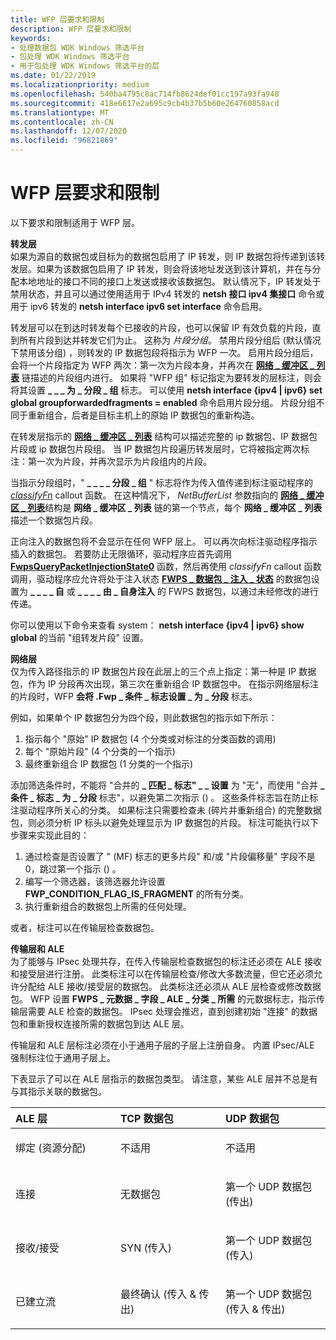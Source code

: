 ```yaml
---
title: WFP 层要求和限制
description: WFP 层要求和限制
keywords:
- 处理数据包 WDK Windows 筛选平台
- 包处理 WDK Windows 筛选平台
- 用于包处理 WDK Windows 筛选平台的层
ms.date: 01/22/2019
ms.localizationpriority: medium
ms.openlocfilehash: 540ba4795c8ac714fb8624def01cc197a93fa948
ms.sourcegitcommit: 418e6617e2a695c9cb4b37b5b60e264760858acd
ms.translationtype: MT
ms.contentlocale: zh-CN
ms.lasthandoff: 12/07/2020
ms.locfileid: "96821869"
---
```

# <a name="wfp-layer-requirements-and-restrictions"></a>WFP 层要求和限制


以下要求和限制适用于 WFP 层。

<a href="" id="forwarding-layer-------"></a>**转发层**   
如果为源自的数据包或目标为的数据包启用了 IP 转发，则 IP 数据包将传递到该转发层。如果为该数据包启用了 IP 转发，则会将该地址发送到该计算机，并在与分配本地地址的接口不同的接口上发送或接收该数据包。 默认情况下，IP 转发处于禁用状态，并且可以通过使用适用于 IPv4 转发的 **netsh 接口 ipv4 集接口** 命令或用于 ipv6 转发的 **netsh interface ipv6 set interface** 命令启用。

转发层可以在到达时转发每个已接收的片段，也可以保留 IP 有效负载的片段，直到所有片段到达并转发它们为止。 这称为 *片段分组*。 禁用片段分组后 (默认情况下禁用该分组) ，则转发的 IP 数据包段将指示为 WFP 一次。 启用片段分组后，会将一个片段指定为 WFP 两次：第一次为片段本身，并再次在 [**网络 \_ 缓冲区 \_ 列表**](/windows-hardware/drivers/ddi/ndis/ns-ndis-_net_buffer_list) 链描述的片段组内进行。 如果将 "WFP 组" 标记指定为要转发的层标注，则会将其设置 **\_ \_ \_ 为 \_ 分段 \_ 组** 标志。 可以使用 **netsh interface {ipv4 | ipv6} set global groupforwardedfragments = enabled** 命令启用片段分组。 片段分组不同于重新组合，后者是目标主机上的原始 IP 数据包的重新构造。

在转发层指示的 [**网络 \_ 缓冲区 \_ 列表**](/windows-hardware/drivers/ddi/ndis/ns-ndis-_net_buffer_list) 结构可以描述完整的 ip 数据包、IP 数据包片段或 ip 数据包片段组。 当 IP 数据包片段遍历转发层时，它将被指定两次标注：第一次为片段，并再次显示为片段组内的片段。

当指示分段组时，" **\_ \_ \_ \_ 分段 \_ 组** " 标志将作为传入值传递到标注驱动程序的 [*classifyFn*](/windows-hardware/drivers/ddi/fwpsk/nc-fwpsk-fwps_callout_classify_fn0) callout 函数。 在这种情况下， *NetBufferList* 参数指向的 [**网络 \_ 缓冲区 \_ 列表**](/windows-hardware/drivers/ddi/ndis/ns-ndis-_net_buffer_list)结构是 **网络 \_ 缓冲区 \_ 列表** 链的第一个节点，每个 **网络 \_ 缓冲区 \_ 列表** 描述一个数据包片段。

正向注入的数据包将不会显示在任何 WFP 层上。 可以再次向标注驱动程序指示插入的数据包。 若要防止无限循环，驱动程序应首先调用 [**FwpsQueryPacketInjectionState0**](/windows-hardware/drivers/ddi/fwpsk/nf-fwpsk-fwpsquerypacketinjectionstate0) 函数，然后再使用 *classifyFn* callout 函数调用，驱动程序应允许将处于注入状态 [**FWPS \_ 数据包 \_ 注入 \_ 状态**](/windows-hardware/drivers/ddi/fwpsk/ne-fwpsk-fwps_packet_injection_state_) 的数据包设置为 **\_ \_ \_ \_ 自** 或 **\_ \_ \_ \_ 由 \_ 自身注入** 的 FWPS 数据包，以通过未经修改的进行传递。

你可以使用以下命令来查看 system： **netsh interface {ipv4 | ipv6} show global** 的当前 "组转发片段" 设置。

<a href="" id="network-layer-------"></a>**网络层**   
仅为传入路径指示的 IP 数据包片段在此层上的三个点上指定：第一种是 IP 数据包，作为 IP 分段再次出现，第三次在重新组合 IP 数据包中。 在指示网络层标注的片段时，WFP **会将 .Fwp \_ 条件 \_ 标志设置 \_ 为 \_ 分段** 标志。 

例如，如果单个 IP 数据包分为四个段，则此数据包的指示如下所示：

1. 指示每个 "原始" IP 数据包 (4 个分类或对标注的分类函数的调用) 
2. 每个 "原始片段" (4 个分类的一个指示) 
3. 最终重新组合 IP 数据包 (1 分类的一个指示) 

添加筛选条件时，不能将 "合并的 **\_ 匹配 \_ 标志" \_ \_ 设置** 为 "无"，而使用 "合并 **\_ 条件 \_ 标志 \_ 为 \_ 分段** 标志"，以避免第二次指示 () 。 这些条件标志旨在防止标注驱动程序所关心的分类。 如果标注只需要检查未 (碎片并重新组合) 的完整数据包，则必须分析 IP 标头以避免处理显示为 IP 数据包的片段。 标注可能执行以下步骤来实现此目的：

1. 通过检查是否设置了 " (MF) 标志的更多片段" 和/或 "片段偏移量" 字段不是0，跳过第一个指示 () 。
2. 编写一个筛选器，该筛选器允许设置 **FWP_CONDITION_FLAG_IS_FRAGMENT** 的所有分类。
3. 执行重新组合的数据包上所需的任何处理。

 或者，标注可以在传输层检查数据包。

<a href="" id="transport-layer-and-ale-------"></a>**传输层和 ALE**   
为了能够与 IPsec 处理共存，在传入传输层检查数据包的标注还必须在 ALE 接收和接受层进行注册。 此类标注可以在传输层检查/修改大多数流量，但它还必须允许分配给 ALE 接收/接受层的数据包。 此类标注还必须从 ALE 层检查或修改数据包。 WFP 设置 **FWPS \_ 元数据 \_ 字段 \_ ALE \_ 分类 \_ 所需** 的元数据标志，指示传输层需要 ALE 检查的数据包。 IPsec 处理会推迟，直到创建初始 "连接" 的数据包和重新授权连接所需的数据包到达 ALE 层。

传输层和 ALE 层标注必须在小于通用子层的子层上注册自身。 内置 IPsec/ALE 强制标注位于通用子层上。

下表显示了可以在 ALE 层指示的数据包类型。 请注意，某些 ALE 层并不总是有与其指示关联的数据包。

<table>
<colgroup>
<col width="33%" />
<col width="33%" />
<col width="33%" />
</colgroup>
<thead>
<tr class="header">
<th align="left">ALE 层</th>
<th align="left">TCP 数据包</th>
<th align="left">UDP 数据包</th>
</tr>
</thead>
<tbody>
<tr class="odd">
<td align="left"><p>绑定 (资源分配) </p></td>
<td align="left"><p>不适用</p></td>
<td align="left"><p>不适用</p></td>
</tr>
<tr class="even">
<td align="left"><p>连接</p></td>
<td align="left"><p>无数据包</p></td>
<td align="left"><p>第一个 UDP 数据包 (传出) </p></td>
</tr>
<tr class="odd">
<td align="left"><p>接收/接受</p></td>
<td align="left"><p>SYN (传入) </p></td>
<td align="left"><p>第一个 UDP 数据包 (传入) </p></td>
</tr>
<tr class="even">
<td align="left"><p>已建立流</p></td>
<td align="left"><p>最终确认 (传入 & 传出) </p></td>
<td align="left"><p>第一个 UDP 数据包 (传入 & 传出) </p></td>
</tr>
</tbody>
</table>

 

 

